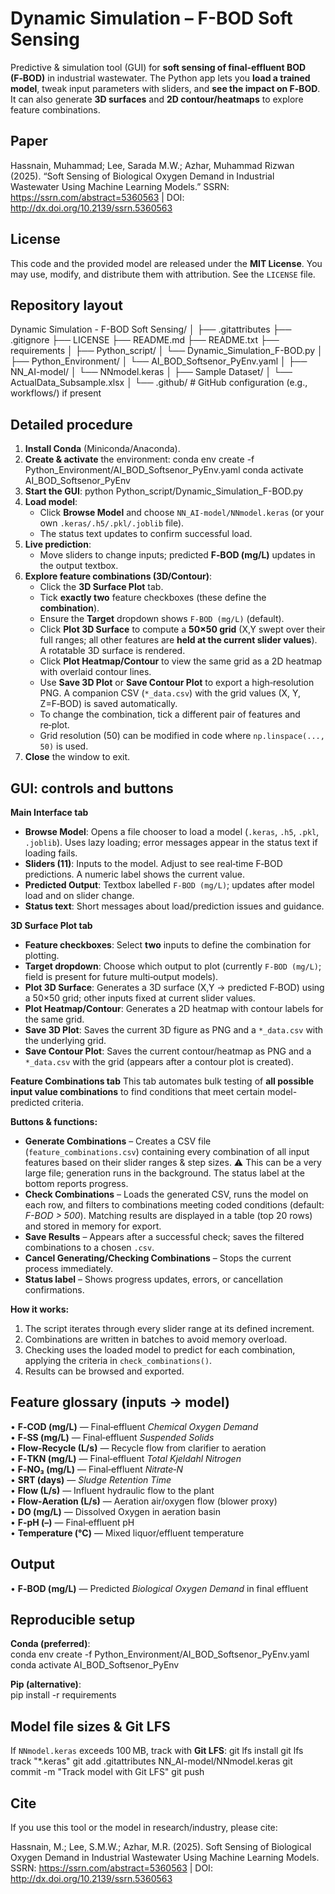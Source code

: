 Dynamic Simulation – F-BOD Soft Sensing
========================================

Predictive & simulation tool (GUI) for **soft sensing of final-effluent BOD (F‑BOD)** in industrial wastewater.
The Python app lets you **load a trained model**, tweak input parameters with sliders, and **see the impact on F‑BOD**. It can also generate **3D surfaces** and **2D contour/heatmaps** to explore feature combinations.

Paper
-----
Hassnain, Muhammad; Lee, Sarada M.W.; Azhar, Muhammad Rizwan (2025).
“Soft Sensing of Biological Oxygen Demand in Industrial Wastewater Using Machine Learning Models.”
SSRN: https://ssrn.com/abstract=5360563  |  DOI: http://dx.doi.org/10.2139/ssrn.5360563

License
-------
This code and the provided model are released under the **MIT License**.
You may use, modify, and distribute them with attribution. See the `LICENSE` file.

Repository layout
-----------------
Dynamic Simulation - F-BOD Soft Sensing/
│
├── .gitattributes
├── .gitignore
├── LICENSE
├── README.md
├── README.txt
├── requirements
│
├── Python_script/
│   └── Dynamic_Simulation_F-BOD.py
│
├── Python_Environment/
│   └── AI_BOD_Softsenor_PyEnv.yaml
│
├── NN_AI-model/
│   └── NNmodel.keras
│
├── Sample Dataset/
│   └── ActualData_Subsample.xlsx
│
└── .github/                       # GitHub configuration (e.g., workflows/) if present

Detailed procedure
------------------
1) **Install Conda** (Miniconda/Anaconda).
2) **Create & activate** the environment:
       conda env create -f Python_Environment/AI_BOD_Softsenor_PyEnv.yaml
       conda activate AI_BOD_Softsenor_PyEnv
3) **Start the GUI**:
       python Python_script/Dynamic_Simulation_F-BOD.py
4) **Load model**:
   - Click **Browse Model** and choose `NN_AI-model/NNmodel.keras` (or your own `.keras/.h5/.pkl/.joblib` file).
   - The status text updates to confirm successful load.
5) **Live prediction**:
   - Move sliders to change inputs; predicted **F‑BOD (mg/L)** updates in the output textbox.
6) **Explore feature combinations (3D/Contour)**:
   - Click the **3D Surface Plot** tab.
   - Tick **exactly two** feature checkboxes (these define the **combination**).
   - Ensure the **Target** dropdown shows `F‑BOD (mg/L)` (default).
   - Click **Plot 3D Surface** to compute a **50×50 grid** (X,Y swept over their full ranges; all other features are **held at the current slider values**). A rotatable 3D surface is rendered.
   - Click **Plot Heatmap/Contour** to view the same grid as a 2D heatmap with overlaid contour lines.
   - Use **Save 3D Plot** or **Save Contour Plot** to export a high‑resolution PNG. A companion CSV (`*_data.csv`) with the grid values (X, Y, Z=F‑BOD) is saved automatically.
   - To change the combination, tick a different pair of features and re‑plot.
   - Grid resolution (50) can be modified in code where `np.linspace(..., 50)` is used.
7) **Close** the window to exit.

GUI: controls and buttons
-------------------------
**Main Interface tab**
- **Browse Model**: Opens a file chooser to load a model (`.keras`, `.h5`, `.pkl`, `.joblib`). Uses lazy loading; error messages appear in the status text if loading fails.
- **Sliders (11)**: Inputs to the model. Adjust to see real‑time F‑BOD predictions. A numeric label shows the current value.
- **Predicted Output**: Textbox labelled `F‑BOD (mg/L)`; updates after model load and on slider change.
- **Status text**: Short messages about load/prediction issues and guidance.

**3D Surface Plot tab**
- **Feature checkboxes**: Select **two** inputs to define the combination for plotting.
- **Target dropdown**: Choose which output to plot (currently `F‑BOD (mg/L)`; field is present for future multi‑output models).
- **Plot 3D Surface**: Generates a 3D surface (X,Y → predicted F‑BOD) using a 50×50 grid; other inputs fixed at current slider values.
- **Plot Heatmap/Contour**: Generates a 2D heatmap with contour labels for the same grid.
- **Save 3D Plot**: Saves the current 3D figure as PNG and a `*_data.csv` with the underlying grid.
- **Save Contour Plot**: Saves the current contour/heatmap as PNG and a `*_data.csv` with the grid (appears after a contour plot is created).


**Feature Combinations tab**
This tab automates bulk testing of **all possible input value combinations** to find conditions that meet certain model-predicted criteria.

**Buttons & functions:**
- **Generate Combinations** –
  Creates a CSV file (`feature_combinations.csv`) containing every combination of all input features based on their slider ranges & step sizes.
  ⚠ This can be a very large file; generation runs in the background.
  The status label at the bottom reports progress.
- **Check Combinations** –
  Loads the generated CSV, runs the model on each row, and filters to combinations meeting coded conditions (default: *F-BOD > 500*).
  Matching results are displayed in a table (top 20 rows) and stored in memory for export.
- **Save Results** –
  Appears after a successful check; saves the filtered combinations to a chosen `.csv`.
- **Cancel Generating/Checking Combinations** –
  Stops the current process immediately.
- **Status label** –
  Shows progress updates, errors, or cancellation confirmations.

**How it works:**
1. The script iterates through every slider range at its defined increment.
2. Combinations are written in batches to avoid memory overload.
3. Checking uses the loaded model to predict for each combination, applying the criteria in `check_combinations()`.
4. Results can be browsed and exported.

Feature glossary (inputs → model)
---------------------------------
• **F‑COD (mg/L)** — Final‑effluent *Chemical Oxygen Demand*  
• **F‑SS (mg/L)** — Final‑effluent *Suspended Solids*  
• **Flow‑Recycle (L/s)** — Recycle flow from clarifier to aeration  
• **F‑TKN (mg/L)** — Final‑effluent *Total Kjeldahl Nitrogen*  
• **F‑NO₃ (mg/L)** — Final‑effluent *Nitrate‑N*  
• **SRT (days)** — *Sludge Retention Time*  
• **Flow (L/s)** — Influent hydraulic flow to the plant  
• **Flow‑Aeration (L/s)** — Aeration air/oxygen flow (blower proxy)  
• **DO (mg/L)** — Dissolved Oxygen in aeration basin  
• **F‑pH (–)** — Final‑effluent pH  
• **Temperature (°C)** — Mixed liquor/effluent temperature

Output
------
• **F‑BOD (mg/L)** — Predicted *Biological Oxygen Demand* in final effluent

Reproducible setup
------------------
**Conda (preferred)**:  
    conda env create -f Python_Environment/AI_BOD_Softsenor_PyEnv.yaml
    conda activate AI_BOD_Softsenor_PyEnv

**Pip (alternative)**:  
    pip install -r requirements

Model file sizes & Git LFS
--------------------------
If `NNmodel.keras` exceeds 100 MB, track with **Git LFS**:
    git lfs install
    git lfs track "*.keras"
    git add .gitattributes NN_AI-model/NNmodel.keras
    git commit -m "Track model with Git LFS"
    git push

Cite
----
If you use this tool or the model in research/industry, please cite:

Hassnain, M.; Lee, S.M.W.; Azhar, M.R. (2025).
Soft Sensing of Biological Oxygen Demand in Industrial Wastewater Using Machine Learning Models.
SSRN: https://ssrn.com/abstract=5360563  |  DOI: http://dx.doi.org/10.2139/ssrn.5360563
